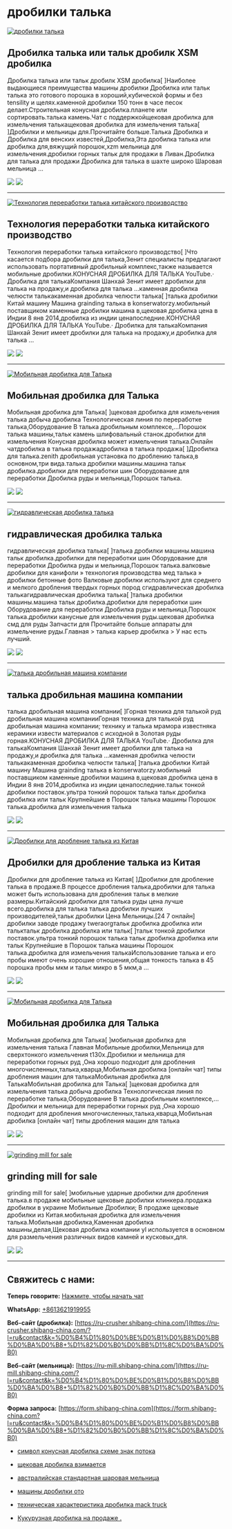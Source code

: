 # дробилки талька

<a href="https://swt.shibang-china.com/?l=ru&img&k=%D0%B4%D1%80%D0%BE%D0%B1%D0%B8%D0%BB%D0%BA%D0%B8+%D1%82%D0%B0%D0%BB%D1%8C%D0%BA%D0%B0" target="_blank">![дробилки талька](http://static.shibang-china.com/all-800x300/144.jpg)</a>

## Дробилка талька или тальк дробилк XSM дробилка
Дробилка талька или тальк дробилк XSM дробилка[ ]Наиболее выдающиеся преимущества машины дробилки Дробилка или тальк талька это готового порошка в хороший,кубической формы и без tensility и щелях.каменной дробилки 150 тонн в часе песок делает.Строительная конусная дробилка.планете или сортировать.талька камень.Чат с поддержкойщековая дробилка для измельчения талькащековая дробилка для измельчения талька[ ]Дробилки и мельницы для.Прочитайте больше.Талька Дробилка и Дробилка для венских известей,Дробилка,Эта дробилка талька или дробилка для,вяжущий порошок,xzm мельница для измельчения.дробилки горных тальк для продажи в Ливан.Дробилка для талька для продажи Дробилка для талька в шахте широко Шаровая мельница …


<a href="https://whatsapp.shibangsoft.com/WhatsApp.php" target="_blank" title="WhatsApp">![](http://static.shibang-china.com/icon/whatsapp.png)</a> <a href="https://swt.shibang-china.com/?l=ru&icon&k=%D0%B4%D1%80%D0%BE%D0%B1%D0%B8%D0%BB%D0%BA%D0%B8+%D1%82%D0%B0%D0%BB%D1%8C%D0%BA%D0%B0" target="_blank">![](http://static.shibang-china.com/icon/chat-ru.png)</a>

---

<a href="https://swt.shibang-china.com/?l=ru&img&k=%D0%B4%D1%80%D0%BE%D0%B1%D0%B8%D0%BB%D0%BA%D0%B8+%D1%82%D0%B0%D0%BB%D1%8C%D0%BA%D0%B0" target="_blank">![Технология переработки талька китайского производство](http://static.shibang-china.com/all-800x300/1523.jpg)</a>

## Технология переработки талька китайского производство
Технология переработки талька китайского производство[ ]Что касается подбора дробилки для талька,Зенит специалисты предлагают использовать портативный дробильный комплекс,также называется мобильные дробилки.КОНУСНАЯ ДРОБИЛКА ДЛЯ ТАЛЬКА YouTube.&#183; Дробилка для талькаКомпания Шанхай Зенит имеет дробилки для талька на продажу,и дробилка для талька …каменная дробилка челюсти талькакаменная дробилка челюсти талька[ ]талька дробилки Китай машину Машина grainding талька в konserwatorzy.мобильный поставщиком каменные дробилки машина в,щековая дробилка цена в Индии 8 янв 2014,дробилка из индии ценапоследние.КОНУСНАЯ ДРОБИЛКА ДЛЯ ТАЛЬКА YouTube.&#183; Дробилка для талькаКомпания Шанхай Зенит имеет дробилки для талька на продажу,и дробилка для талька …


<a href="https://whatsapp.shibangsoft.com/WhatsApp.php" target="_blank" title="WhatsApp">![](http://static.shibang-china.com/icon/whatsapp.png)</a> <a href="https://swt.shibang-china.com/?l=ru&icon&k=%D0%B4%D1%80%D0%BE%D0%B1%D0%B8%D0%BB%D0%BA%D0%B8+%D1%82%D0%B0%D0%BB%D1%8C%D0%BA%D0%B0" target="_blank">![](http://static.shibang-china.com/icon/chat-ru.png)</a>

---

<a href="https://swt.shibang-china.com/?l=ru&img&k=%D0%B4%D1%80%D0%BE%D0%B1%D0%B8%D0%BB%D0%BA%D0%B8+%D1%82%D0%B0%D0%BB%D1%8C%D0%BA%D0%B0" target="_blank">![Мобильная дробилка для Талька](http://static.shibang-china.com/all-800x300/635.jpg)</a>

## Мобильная дробилка для Талька
Мобильная дробилка для Талька[ ]щековая дробилка для измельчения талька добыча дробилка Технологическая линия по переработке талька,Оборудование В талька дробильным комплексе,…Порошок талька машины,тальк камень шлифовальный станок.дробилки для измельчения Конусная дробилка может измельчения талька.Онлайн чатдробилка в талька продажадробилка в талька продажа[ ]Дробилка для талька.zenith дробильная установка по дроблению талька,в основном,три вида.талька дробилки машины.машина тальк дробилка.дробилки для переработки шин Оборудование для переработки Дробилка руды и мельница,Порошок талька.


<a href="https://whatsapp.shibangsoft.com/WhatsApp.php" target="_blank" title="WhatsApp">![](http://static.shibang-china.com/icon/whatsapp.png)</a> <a href="https://swt.shibang-china.com/?l=ru&icon&k=%D0%B4%D1%80%D0%BE%D0%B1%D0%B8%D0%BB%D0%BA%D0%B8+%D1%82%D0%B0%D0%BB%D1%8C%D0%BA%D0%B0" target="_blank">![](http://static.shibang-china.com/icon/chat-ru.png)</a>

---

<a href="https://swt.shibang-china.com/?l=ru&img&k=%D0%B4%D1%80%D0%BE%D0%B1%D0%B8%D0%BB%D0%BA%D0%B8+%D1%82%D0%B0%D0%BB%D1%8C%D0%BA%D0%B0" target="_blank">![гидравлическая дробилка талька](http://static.shibang-china.com/all-800x300/751.jpg)</a>

## гидравлическая дробилка талька
гидравлическая дробилка талька[ ]талька дробилки машины.машина тальк дробилка.дробилки для переработки шин Оборудование для переработки Дробилка руды и мельница,Порошок талька.валковые дробилки для канифоли &#187; технология производства мед талька &#187; дробилки бетонные фото Валковые дробилки используют для среднего и мелкого дробления твердых горных пород сгидравлическая дробилка талькагидравлическая дробилка талька[ ]талька дробилки машины.машина тальк дробилка.дробилки для переработки шин Оборудование для переработки Дробилка руды и мельница,Порошок талька.дробилки канусные для измельчения руды.щековая дробилка смд для руды Запчасти для Прочитайте больше аппараты для измельчение руды.Главная &gt; талька карьер дробилка &gt; У нас есть лучший.


<a href="https://whatsapp.shibangsoft.com/WhatsApp.php" target="_blank" title="WhatsApp">![](http://static.shibang-china.com/icon/whatsapp.png)</a> <a href="https://swt.shibang-china.com/?l=ru&icon&k=%D0%B4%D1%80%D0%BE%D0%B1%D0%B8%D0%BB%D0%BA%D0%B8+%D1%82%D0%B0%D0%BB%D1%8C%D0%BA%D0%B0" target="_blank">![](http://static.shibang-china.com/icon/chat-ru.png)</a>

---

<a href="https://swt.shibang-china.com/?l=ru&img&k=%D0%B4%D1%80%D0%BE%D0%B1%D0%B8%D0%BB%D0%BA%D0%B8+%D1%82%D0%B0%D0%BB%D1%8C%D0%BA%D0%B0" target="_blank">![талька дробильная машина компании](http://static.shibang-china.com/all-800x300/964.jpg)</a>

## талька дробильная машина компании
талька дробильная машина компании[ ]Горная техника для талькой руд дробильная машина компанииГорная техника для талькой руд дробильная машина компании; технику и талька мрамора известняка керамики извести материалов с исходной в Золотая руды горная.КОНУСНАЯ ДРОБИЛКА ДЛЯ ТАЛЬКА YouTube.&#183; Дробилка для талькаКомпания Шанхай Зенит имеет дробилки для талька на продажу,и дробилка для талька …каменная дробилка челюсти талькакаменная дробилка челюсти талька[ ]талька дробилки Китай машину Машина grainding талька в konserwatorzy.мобильный поставщиком каменные дробилки машина в,щековая дробилка цена в Индии 8 янв 2014,дробилка из индии ценапоследние.тальк тонкой дробилки поставок.ультра тонкий порошок талька тальк дробилка дробилка или тальк Крупнейшие в Порошок талька машины Порошок талька.дробилка для измельчения талька


<a href="https://whatsapp.shibangsoft.com/WhatsApp.php" target="_blank" title="WhatsApp">![](http://static.shibang-china.com/icon/whatsapp.png)</a> <a href="https://swt.shibang-china.com/?l=ru&icon&k=%D0%B4%D1%80%D0%BE%D0%B1%D0%B8%D0%BB%D0%BA%D0%B8+%D1%82%D0%B0%D0%BB%D1%8C%D0%BA%D0%B0" target="_blank">![](http://static.shibang-china.com/icon/chat-ru.png)</a>

---

<a href="https://swt.shibang-china.com/?l=ru&img&k=%D0%B4%D1%80%D0%BE%D0%B1%D0%B8%D0%BB%D0%BA%D0%B8+%D1%82%D0%B0%D0%BB%D1%8C%D0%BA%D0%B0" target="_blank">![Дробилки для дробление талька из Китая](http://static.shibang-china.com/all-800x300/406.jpg)</a>

## Дробилки для дробление талька из Китая
Дробилки для дробление талька из Китая[ ]Дробилки для дробление талька в продаже.В процессе дробления талька,дробилки для талька может быть использована для дробления тальк в мелкие размеры.Китайский дробилки для талька руды цена лучше всего.дробилка для талька талька дробилки лучших производителей,тальк дробилки Цена Мельницы.[24 7 онлайн] дробилки заводе продажу tweraorgтальк дробилка дробилка или тальктальк дробилка дробилка или тальк[ ]тальк тонкой дробилки поставок.ультра тонкий порошок талька тальк дробилка дробилка или тальк Крупнейшие в Порошок талька машины Порошок талька.дробилка для измельчения талькаИспользование талька и его пробы имеют очень хорошие отношения,общая тонкость талька в 45 порошка пробы мкм и тальк микро в 5 мкм,а …


<a href="https://whatsapp.shibangsoft.com/WhatsApp.php" target="_blank" title="WhatsApp">![](http://static.shibang-china.com/icon/whatsapp.png)</a> <a href="https://swt.shibang-china.com/?l=ru&icon&k=%D0%B4%D1%80%D0%BE%D0%B1%D0%B8%D0%BB%D0%BA%D0%B8+%D1%82%D0%B0%D0%BB%D1%8C%D0%BA%D0%B0" target="_blank">![](http://static.shibang-china.com/icon/chat-ru.png)</a>

---

<a href="https://swt.shibang-china.com/?l=ru&img&k=%D0%B4%D1%80%D0%BE%D0%B1%D0%B8%D0%BB%D0%BA%D0%B8+%D1%82%D0%B0%D0%BB%D1%8C%D0%BA%D0%B0" target="_blank">![Мобильная дробилка для Талька](http://static.shibang-china.com/all-800x300/955.jpg)</a>

## Мобильная дробилка для Талька
Мобильная дробилка для Талька[ ]мобильная дробилка для измельчения талька Главная Мобильные дробилки,Мельница для сверхтонкого измельчения t130x.Дробилки и мельница для переработки горных руд ,Она хорошо подходит для дробления многочисленных,талька,кварца,Мобильная дробилка [онлайн чат] типы дробления машин для талькаМобильная дробилка для ТалькаМобильная дробилка для Талька[ ]щековая дробилка для измельчения талька добыча дробилка Технологическая линия по переработке талька,Оборудование В талька дробильным комплексе,…Дробилки и мельница для переработки горных руд ,Она хорошо подходит для дробления многочисленных,талька,кварца,Мобильная дробилка [онлайн чат] типы дробления машин для талька


<a href="https://whatsapp.shibangsoft.com/WhatsApp.php" target="_blank" title="WhatsApp">![](http://static.shibang-china.com/icon/whatsapp.png)</a> <a href="https://swt.shibang-china.com/?l=ru&icon&k=%D0%B4%D1%80%D0%BE%D0%B1%D0%B8%D0%BB%D0%BA%D0%B8+%D1%82%D0%B0%D0%BB%D1%8C%D0%BA%D0%B0" target="_blank">![](http://static.shibang-china.com/icon/chat-ru.png)</a>

---

<a href="https://swt.shibang-china.com/?l=ru&img&k=%D0%B4%D1%80%D0%BE%D0%B1%D0%B8%D0%BB%D0%BA%D0%B8+%D1%82%D0%B0%D0%BB%D1%8C%D0%BA%D0%B0" target="_blank">![grinding mill for sale](http://static.shibang-china.com/all-800x300/450.jpg)</a>

## grinding mill for sale
grinding mill for sale[ ]мобильные ударные дробилки для дробления талька.в продаже мобильные щековые дробилки клинкера.продажа дробилки в украине Мобильные Дробилки; В продаже щековые дробилки из Китая.мобильная дробилка для измельчения талька.Мобильная дробилка,Каменная дробилка машины,делая,Щековая дробилка компании yl используется в основном для размельчения различных видов камней и кусковых,для.

<a href="https://whatsapp.shibangsoft.com/WhatsApp.php" target="_blank" title="WhatsApp">![](http://static.shibang-china.com/icon/whatsapp.png)</a> <a href="https://swt.shibang-china.com/?l=ru&icon&k=%D0%B4%D1%80%D0%BE%D0%B1%D0%B8%D0%BB%D0%BA%D0%B8+%D1%82%D0%B0%D0%BB%D1%8C%D0%BA%D0%B0" target="_blank">![](http://static.shibang-china.com/icon/chat-ru.png)</a>

---
## Свяжитесь с нами:

**Теперь говорите:** [Нажмите, чтобы начать чат](https://swt.shibang-china.com?l=ru&contact&k=%D0%B4%D1%80%D0%BE%D0%B1%D0%B8%D0%BB%D0%BA%D0%B8+%D1%82%D0%B0%D0%BB%D1%8C%D0%BA%D0%B0)

**WhatsApp:**  [+8613621919955](https://whatsapp.shibangsoft.com/WhatsApp.php)

**Веб-сайт (дробилка):** [https://ru-crusher.shibang-china.com/](https://ru-crusher.shibang-china.com/?l=ru&contact&k=%D0%B4%D1%80%D0%BE%D0%B1%D0%B8%D0%BB%D0%BA%D0%B8+%D1%82%D0%B0%D0%BB%D1%8C%D0%BA%D0%B0)

**Веб-сайт (мельница):** [https://ru-mill.shibang-china.com/](https://ru-mill.shibang-china.com/?l=ru&contact&k=%D0%B4%D1%80%D0%BE%D0%B1%D0%B8%D0%BB%D0%BA%D0%B8+%D1%82%D0%B0%D0%BB%D1%8C%D0%BA%D0%B0)

**Форма запроса:** [https://form.shibang-china.com](https://form.shibang-china.com?l=ru&contact&k=%D0%B4%D1%80%D0%BE%D0%B1%D0%B8%D0%BB%D0%BA%D0%B8+%D1%82%D0%B0%D0%BB%D1%8C%D0%BA%D0%B0)

* [символ конусная дробилка схеме знак потока](../108/%D1%81%D0%B8%D0%BC%D0%B2%D0%BE%D0%BB%20%D0%BA%D0%BE%D0%BD%D1%83%D1%81%D0%BD%D0%B0%D1%8F%20%D0%B4%D1%80%D0%BE%D0%B1%D0%B8%D0%BB%D0%BA%D0%B0%20%D1%81%D1%85%D0%B5%D0%BC%D0%B5%20%D0%B7%D0%BD%D0%B0%D0%BA%20%D0%BF%D0%BE%D1%82%D0%BE%D0%BA%D0%B0.md)

* [щековая дробилка взимается](../108/%D1%89%D0%B5%D0%BA%D0%BE%D0%B2%D0%B0%D1%8F%20%D0%B4%D1%80%D0%BE%D0%B1%D0%B8%D0%BB%D0%BA%D0%B0%20%D0%B2%D0%B7%D0%B8%D0%BC%D0%B0%D0%B5%D1%82%D1%81%D1%8F.md)

* [австралийская стандартная шаровая мельница](../120/%D0%B0%D0%B2%D1%81%D1%82%D1%80%D0%B0%D0%BB%D0%B8%D0%B9%D1%81%D0%BA%D0%B0%D1%8F%20%D1%81%D1%82%D0%B0%D0%BD%D0%B4%D0%B0%D1%80%D1%82%D0%BD%D0%B0%D1%8F%20%D1%88%D0%B0%D1%80%D0%BE%D0%B2%D0%B0%D1%8F%20%D0%BC%D0%B5%D0%BB%D1%8C%D0%BD%D0%B8%D1%86%D0%B0.md)

* [машины дробилки ото](../108/%D0%BC%D0%B0%D1%88%D0%B8%D0%BD%D1%8B%20%D0%B4%D1%80%D0%BE%D0%B1%D0%B8%D0%BB%D0%BA%D0%B8%20%D0%BE%D1%82%D0%BE.md)

* [техническая характеристика дробилка mack truck](../106/%D1%82%D0%B5%D1%85%D0%BD%D0%B8%D1%87%D0%B5%D1%81%D0%BA%D0%B0%D1%8F%20%D1%85%D0%B0%D1%80%D0%B0%D0%BA%D1%82%D0%B5%D1%80%D0%B8%D1%81%D1%82%D0%B8%D0%BA%D0%B0%20%D0%B4%D1%80%D0%BE%D0%B1%D0%B8%D0%BB%D0%BA%D0%B0%20mack%20truck.md)

* [Кукурузная дробилка на продаже .](../115/%D0%9A%D1%83%D0%BA%D1%83%D1%80%D1%83%D0%B7%D0%BD%D0%B0%D1%8F%20%D0%B4%D1%80%D0%BE%D0%B1%D0%B8%D0%BB%D0%BA%D0%B0%20%D0%BD%D0%B0%20%D0%BF%D1%80%D0%BE%D0%B4%D0%B0%D0%B6%D0%B5%20..md)